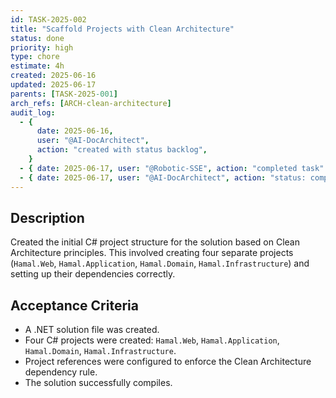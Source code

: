 ```yaml
---
id: TASK-2025-002
title: "Scaffold Projects with Clean Architecture"
status: done
priority: high
type: chore
estimate: 4h
created: 2025-06-16
updated: 2025-06-17
parents: [TASK-2025-001]
arch_refs: [ARCH-clean-architecture]
audit_log:
  - {
      date: 2025-06-16,
      user: "@AI-DocArchitect",
      action: "created with status backlog",
    }
  - { date: 2025-06-17, user: "@Robotic-SSE", action: "completed task" }
  - { date: 2025-06-17, user: "@AI-DocArchitect", action: "status: completed -> done" }
---
```


## Description

Created the initial C# project structure for the solution based on Clean Architecture principles. This involved creating four separate projects (`Hamal.Web`, `Hamal.Application`, `Hamal.Domain`, `Hamal.Infrastructure`) and setting up their dependencies correctly.

## Acceptance Criteria

- A .NET solution file was created.
- Four C# projects were created: `Hamal.Web`, `Hamal.Application`, `Hamal.Domain`, `Hamal.Infrastructure`.
- Project references were configured to enforce the Clean Architecture dependency rule.
- The solution successfully compiles.
